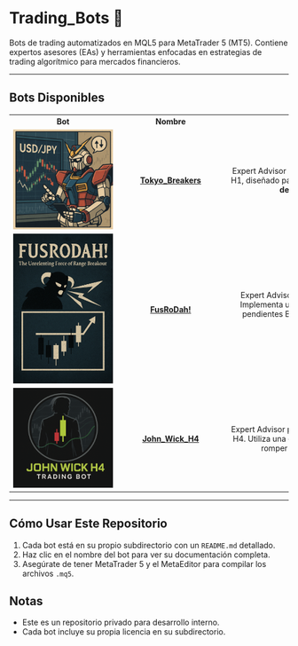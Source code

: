 # Trading_Bots 🤖

Bots de trading automatizados en MQL5 para MetaTrader 5 (MT5). Contiene expertos asesores (EAs) y herramientas enfocadas en estrategias de trading algorítmico para mercados financieros.

---

## Bots Disponibles

<table style="table-layout:fixed; width:100%;">
  <tr>
    <th style="text-align:center; width:180px; min-width:180px; max-width:180px;">Bot</th>
    <th style="text-align:center; width:180px; min-width:180px; max-width:180px;">Nombre</th>
    <th style="text-align:center; width:500px; min-width:500px;">Descripción</th>
  </tr>
  <tr>
    <td style="text-align:center"><img src="Tokyo_Breakers/images/Tokyo_Breakers_logo.png" style="width:180px; min-width:180px; max-width:180px;"/></td>
    <td style="text-align:center"><a href="Tokyo_Breakers/README.md"><b>Tokyo_Breakers</b></a></td>
    <td style="text-align:center">Expert Advisor para MetaTrader 5 que opera en <b>USDJPY</b> en temporalidad H1, diseñado para ejecutar operaciones automáticas basadas en <b>rupturas de Bandas de Bollinger</b> a favor de la tendencia.</td>
  </tr>
  <tr>
    <td style="text-align:center"><img src="FusRoDah!/images/FusRoDah!_logo.png" style="width:180px; min-width:180px; max-width:180px;"/></td>
    <td style="text-align:center"><a href="FusRoDah!/README.md"><b>FusRoDah!</b></a></td>
    <td style="text-align:center">Expert Advisor para MetaTrader 5 que opera en <b>índices americanos</b>. Implementa una estrategia de <b>ruptura de rangos</b>, colocando órdenes pendientes BuyStop y SellStop en los máximos y mínimos de rangos definidos en dos ventanas horarias diarias.</td>
  </tr>
  <tr>
    <td style="text-align:center"><img src="John_Wick_H4/images/John_Wick_H4_logo.png" style="width:180px; min-width:180px; max-width:180px;"/></td>
    <td style="text-align:center"><a href="John_Wick_H4/README.md"><b>John_Wick_H4</b></a></td>
    <td style="text-align:center">Expert Advisor para MetaTrader 5 que opera en <b>AUDCAD</b> en temporalidad H4. Utiliza una estrategia de <b>ruptura de Bandas de Bollinger</b>, entrando al romper las bandas y saliendo al alcanzar la banda central.</td>
  </tr>
</table>

---

## Cómo Usar Este Repositorio
1. Cada bot está en su propio subdirectorio con un `README.md` detallado.
2. Haz clic en el nombre del bot para ver su documentación completa.
3. Asegúrate de tener MetaTrader 5 y el MetaEditor para compilar los archivos `.mq5`.

## Notas
- Este es un repositorio privado para desarrollo interno.
- Cada bot incluye su propia licencia en su subdirectorio.